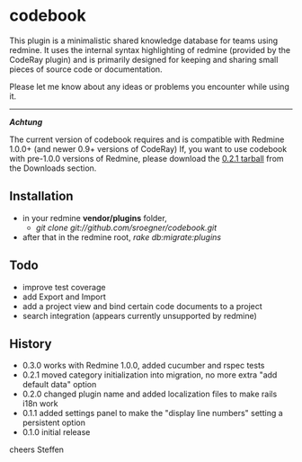 # codebook

This plugin is a minimalistic shared knowledge database for teams using redmine.
It uses the internal syntax highlighting of redmine (provided by the CodeRay plugin) and is primarily designed for keeping and sharing small 
pieces of source code or documentation.

Please let me know about any ideas or problems you encounter while using it.

---

***Achtung***

The current version of codebook requires and is compatible with Redmine 1.0.0+ (and newer 0.9+ versions of CodeRay)
If, you want to use codebook with pre-1.0.0 versions of Redmine, please download the [0.2.1 tarball](http://github.com/downloads/sroegner/codebook/codebook-0.2.1.tar.gz) from the Downloads section.

## Installation

* in your redmine **vendor/plugins** folder,
    * _git clone git://github.com/sroegner/codebook.git_
* after that in the redmine root, _rake db:migrate:plugins_

## Todo

* improve test coverage
* add Export and Import
* add a project view and bind certain code documents to a project
* search integration (appears currently unsupported by redmine)

## History

* 0.3.0 works with Redmine 1.0.0, added cucumber and rspec tests
* 0.2.1 moved category initialization into migration, no more extra "add default data" option
* 0.2.0 changed plugin name and added localization files to make rails i18n work
* 0.1.1 added settings panel to make the "display line numbers" setting a persistent option
* 0.1.0 initial release

cheers
Steffen
